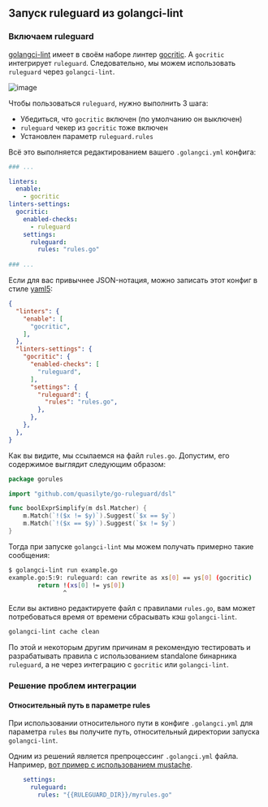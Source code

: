 ## Запуск ruleguard из golangci-lint

### Включаем ruleguard

[golangci-lint](https://github.com/golangci/golangci-lint) имеет в своём наборе линтер [gocritic](https://github.com/go-critic/go-critic). А `gocritic` интегрирует `ruleguard`. Следовательно, мы можем использовать `ruleguard` через `golangci-lint`.

![image](https://user-images.githubusercontent.com/6286655/114297491-9ab34800-9ab9-11eb-8845-2e7df8a43895.png)

Чтобы пользоваться `ruleguard`, нужно выполнить 3 шага:

* Убедиться, что `gocritic` включен (по умолчанию он выключен)
* `ruleguard` чекер из `gocritic` тоже включен
* Установлен параметр `ruleguard.rules`

Всё это выполняется редактированием вашего `.golangci.yml` конфига:

```yaml
### ...

linters:
  enable:
    - gocritic
linters-settings:
  gocritic:
    enabled-checks:
      - ruleguard
    settings:
      ruleguard:
        rules: "rules.go"
        
### ...
```

Если для вас привычнее JSON-нотация, можно записать этот конфиг в стиле [yaml5](https://github.com/quasilyte/yaml5):

```json
{
  "linters": {
    "enable": [
      "gocritic",
    ],
  },  
  "linters-settings": {
    "gocritic": {
      "enabled-checks": [
        "ruleguard",
      ],
      "settings": {
        "ruleguard": {
          "rules": "rules.go",
        },
      },
    },
  },
}
```

Как вы видите, мы ссылаемся на файл `rules.go`. Допустим, его содержимое выглядит следующим образом:

```go
package gorules

import "github.com/quasilyte/go-ruleguard/dsl"

func boolExprSimplify(m dsl.Matcher) {
	m.Match(`!($x != $y)`).Suggest(`$x == $y`)
	m.Match(`!($x == $y)`).Suggest(`$x != $y`)
}
```

Тогда при запуске `golangci-lint` мы можем получать примерно такие сообщения:

```bash
$ golangci-lint run example.go 
example.go:5:9: ruleguard: can rewrite as xs[0] == ys[0] (gocritic)
        return !(xs[0] != ys[0])
               ^
```

Если вы активно редактируете файл с правилами `rules.go`, вам может потребоваться время от времени сбрасывать кэш `golangci-lint`.

```bash
golangci-lint cache clean
```

По этой и некоторым другим причинам я рекомендую тестировать и разрабатывать правила с использованием standalone бинарника `ruleguard`, а не
через интеграцию с `gocritic` или `golangci-lint`.

### Решение проблем интеграции

#### Относительный путь в параметре rules

При использовании относительного пути в конфиге `.golangci.yml` для параметра `rules` вы получите путь, относительный директории запуска `golangci-lint`.

Одним из решений является препроцессинг `.golangci.yml` файла. Например, [вот пример с использованием mustache](https://github.com/golangci/golangci-lint/issues/1662#issuecomment-778898705).

```yaml
    settings:
      ruleguard:
        rules: "{{RULEGUARD_DIR}}/myrules.go"
```
